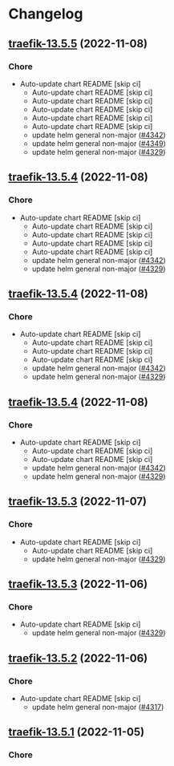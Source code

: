 # Changelog




## [traefik-13.5.5](https://github.com/truecharts/charts/compare/traefik-13.5.2...traefik-13.5.5) (2022-11-08)

### Chore

- Auto-update chart README [skip ci]
  - Auto-update chart README [skip ci]
  - Auto-update chart README [skip ci]
  - Auto-update chart README [skip ci]
  - Auto-update chart README [skip ci]
  - Auto-update chart README [skip ci]
  - update helm general non-major ([#4342](https://github.com/truecharts/charts/issues/4342))
  - update helm general non-major ([#4349](https://github.com/truecharts/charts/issues/4349))
  - update helm general non-major ([#4329](https://github.com/truecharts/charts/issues/4329))




## [traefik-13.5.4](https://github.com/truecharts/charts/compare/traefik-13.5.2...traefik-13.5.4) (2022-11-08)

### Chore

- Auto-update chart README [skip ci]
  - Auto-update chart README [skip ci]
  - Auto-update chart README [skip ci]
  - Auto-update chart README [skip ci]
  - Auto-update chart README [skip ci]
  - update helm general non-major ([#4342](https://github.com/truecharts/charts/issues/4342))
  - update helm general non-major ([#4329](https://github.com/truecharts/charts/issues/4329))




## [traefik-13.5.4](https://github.com/truecharts/charts/compare/traefik-13.5.2...traefik-13.5.4) (2022-11-08)

### Chore

- Auto-update chart README [skip ci]
  - Auto-update chart README [skip ci]
  - Auto-update chart README [skip ci]
  - Auto-update chart README [skip ci]
  - update helm general non-major ([#4342](https://github.com/truecharts/charts/issues/4342))
  - update helm general non-major ([#4329](https://github.com/truecharts/charts/issues/4329))




## [traefik-13.5.4](https://github.com/truecharts/charts/compare/traefik-13.5.2...traefik-13.5.4) (2022-11-08)

### Chore

- Auto-update chart README [skip ci]
  - Auto-update chart README [skip ci]
  - Auto-update chart README [skip ci]
  - update helm general non-major ([#4342](https://github.com/truecharts/charts/issues/4342))
  - update helm general non-major ([#4329](https://github.com/truecharts/charts/issues/4329))




## [traefik-13.5.3](https://github.com/truecharts/charts/compare/traefik-13.5.2...traefik-13.5.3) (2022-11-07)

### Chore

- Auto-update chart README [skip ci]
  - Auto-update chart README [skip ci]
  - update helm general non-major ([#4329](https://github.com/truecharts/charts/issues/4329))




## [traefik-13.5.3](https://github.com/truecharts/charts/compare/traefik-13.5.2...traefik-13.5.3) (2022-11-06)

### Chore

- Auto-update chart README [skip ci]
  - update helm general non-major ([#4329](https://github.com/truecharts/charts/issues/4329))




## [traefik-13.5.2](https://github.com/truecharts/charts/compare/traefik-13.5.1...traefik-13.5.2) (2022-11-06)

### Chore

- Auto-update chart README [skip ci]
  - update helm general non-major ([#4317](https://github.com/truecharts/charts/issues/4317))




## [traefik-13.5.1](https://github.com/truecharts/charts/compare/traefik-13.5.0...traefik-13.5.1) (2022-11-05)

### Chore

